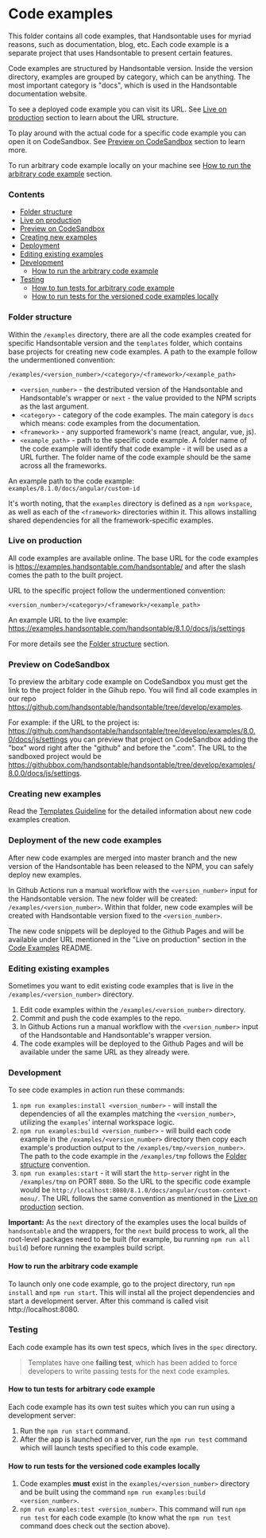 # Code examples

This folder contains all code examples, that Handsontable uses for myriad reasons, such as documentation, blog, etc. Each code example is a separate project that uses Handsontable to present certain features.

Code examples are structured by Handsontable version. Inside the version directory, examples are grouped by category, which can be anything. The most important category is "docs", which is used in the Handsontable documentation website.

To see a deployed code example you can visit its URL. See [Live on production](#live-on-production) section to learn about the URL structure.

To play around with the actual code for a specific code example you can open it on CodeSandbox. See [Preview on CodeSandbox](#preview-on-codesandbox) section to learn more.

To run arbitrary code example locally on your machine see [How to run the arbitrary code example](#how-to-run-the-arbitrary-code-example) section.

### Contents

- [Folder structure](#folder-structure)
- [Live on production](#live-on-production)
- [Preview on CodeSandbox](#preview-on-codesandbox)
- [Creating new examples](#creating-new-examples)
- [Deployment](#deployment)
- [Editing existing examples](#editing-existing-examples)
- [Development](#development)
  - [How to run the arbitrary code example](#how-to-run-the-arbitrary-code-example)
- [Testing](#testing)
  - [How to tun tests for arbitrary code example](#how-to-tun-tests-for-arbitrary-code-example)
  - [How to run tests for the versioned code examples locally](#how-to-run-tests-for-the-versioned-code-examples-locally)

### Folder structure

Within the `/examples` directory, there are all the code examples created for specific Handsontable version and the `templates` folder, which contains base projects for creating new code examples. A path to the example follow the undermentioned convention:

`/examples/<version_number>/<category>/<framework>/<example_path>`

- `<version_number>` - the destributed version of the Handsontable and Handsontable's wrapper or `next` - the value provided to the NPM scripts as the last argument.
- `<category>` - category of the code examples. The main category is `docs` which means: code examples from the documentation.
- `<framework>` - any supported framework's name (react, angular, vue, js).
- `<example_path>` - path to the specific code example. A folder name of the code example will identify that code example - it will be used as a URL further. The folder name of the code example should be the same across all the frameworks.

An example path to the code example: `examples/8.1.0/docs/angular/custom-id`

It's worth noting, that the `examples` directory is defined as a `npm workspace`, as well as each of the `<framework>` directories within it. This allows installing shared dependencies for all the framework-specific examples.

### Live on production

All code examples are available online. The base URL for the code examples is https://examples.handsontable.com/handsontable/ and after the slash comes the path to the built project. 

URL to the specific project follow the undermentioned convention:

`<version_number>/<category>/<framework>/<example_path>`

An example URL to the live example: https://examples.handsontable.com/handsontable/8.1.0/docs/js/settings

For more details see the [Folder structure](#folder-structure) section.

### Preview on CodeSandbox

To preview the arbitary code example on CodeSandbox you must get the link to the project folder in the Gihub repo. You will find all code examples in our repo https://github.com/handsontable/handsontable/tree/develop/examples.

For example: if the URL to the project is: https://github.com/handsontable/handsontable/tree/develop/examples/8.0.0/docs/js/settings you can preview that project on CodeSandbox adding the "box" word right after the "github" and before the ".com". The URL to the sandboxed project would be https://githubbox.com/handsontable/handsontable/tree/develop/examples/8.0.0/docs/js/settings.

### Creating new examples

Read the [Templates Guideline](./templates/README.md) for the detailed information about new code examples creation.

### Deployment of the new code examples

After new code examples are merged into master branch and the new version of the Handsontable has been released to the NPM, you can safely deploy new examples.

In Github Actions run a manual workflow with the `<version_number>` input for the Handsontable version. The new folder will be created: `/examples/<version_number>`. Within that folder, new code examples will be created with Handsontable version fixed to the `<version_number>`.

The new code snippets will be deployed to the Github Pages and will be available under URL mentioned in the "Live on production" section in the [Code Examples](../README.md) README.

### Editing existing examples

Sometimes you want to edit existing code examples that is live in the `/examples/<version_number>` directory.

1. Edit code examples within the `/examples/<version_number>` directory.
2. Commit and push the code examples to the repo.
3. In Github Actions run a manual workflow with the `<version_number>` input of the Handsontable and Handsontable's wrapper version.
4. The code examples will be deployed to the Github Pages and will be available under the same URL as they already were.

### Development

To see code examples in action run these commands:

1. `npm run examples:install <version_number>` - will install the dependencies of all the examples matching the `<version_number>`, utilizing the `examples`' internal workspace logic.
2. `npm run examples:build <version_number>` - will build each code example in the `/examples/<version_number>` directory then copy each example's production output to the `/examples/tmp/<version_number>`. The path to the code example in the `/examples/tmp` follows the [Folder structure](#folder-structure) convention.
3. `npm run examples:start` - it will start the `http-server` right in the `/examples/tmp` on PORT `8080`. So the URL to the specific code example would be `http://localhost:8080/8.1.0/docs/angular/custom-context-menu/`. The URL follows the same convention as mentioned in the [Live on production](#live-on-production) section.

**Important:** As the `next` directory of the examples uses the local builds of `handsontable` and the wrappers, for the `next` build process to work, all the root-level packages need to be built (for example, bu running `npm run all build`) before running the examples build script.

#### How to run the arbitrary code example

To launch only one code example, go to the project directory, run `npm install` and `npm run start`. This will instal all the project dependencies and start a development server. After this command is called visit http://localhost:8080.

### Testing

Each code example has its own test specs, which lives in the `spec` directory.

> Templates have one **failing test**, which has been added to force developers to write passing tests for the next code examples.

#### How to tun tests for arbitrary code example

Each code example has its own test suites which you can run using a development server:
1. Run the `npm run start` command.
2. After the app is launched on a server, run the `npm run test` command which will launch tests specified to this code example.

#### How to run tests for the versioned code examples locally

1. Code examples **must** exist in the `examples/<version_number>` directory and be built using the command `npm run examples:build <version_number>`.
3. `npm run examples:test <version_number>`. This command will run `npm run test` for each code example (to know what the `npm run test` command does check out the section above).
